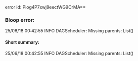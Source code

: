error id: Plog4P7xwj9eectWG9CrMA==
### Bloop error:

25/06/18 00:42:55 INFO DAGScheduler: Missing parents: List()
#### Short summary: 

25/06/18 00:42:55 INFO DAGScheduler: Missing parents: List()